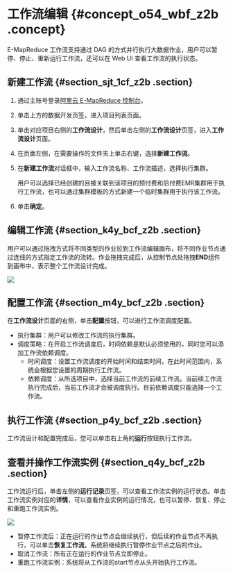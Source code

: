 # 工作流编辑 {#concept_o54_wbf_z2b .concept}

E-MapReduce 工作流支持通过 DAG 的方式并行执行大数据作业，用户可以暂停、停止、重新运行工作流，还可以在 Web UI 查看工作流的执行状态。

## 新建工作流 {#section_sjt_1cf_z2b .section}

1.  通过主账号登录[阿里云 E-MapReduce 控制台](https://emr.console.aliyun.com/console)。
2.  单击上方的数据开发页签，进入项目列表页面。
3.  单击对应项目右侧的**工作流设计**，然后单击左侧的**工作流设计**页签，进入**工作流设计**页面。
4.  在页面左侧，在需要操作的文件夹上单击右键，选择**新建工作流**。
5.  在**新建工作流**对话框中，输入工作流名称、工作流描述，选择执行集群。

    用户可以选择已经创建的且被关联到该项目的预付费和后付费EMR集群用于执行工作流，也可以通过集群模板的方式新建一个临时集群用于执行该工作流。

6.  单击**确定**。

## 编辑工作流 {#section_k4y_bcf_z2b .section}

用户可以通过拖拽方式将不同类型的作业拉到工作流编辑画布，将不同作业节点通过连线的方式指定工作流的流转。作业拖拽完成后，从控制节点处拖拽**END**组件到画布中，表示整个工作流设计完成。

![](http://static-aliyun-doc.oss-cn-hangzhou.aliyuncs.com/assets/img/17963/155253157510925_zh-CN.png)

## 配置工作流 {#section_m4y_bcf_z2b .section}

在**工作流设计**页面的右侧，单击**配置**按钮，可以进行工作流调度配置。

-   执行集群：用户可以修改工作流的执行集群。
-   调度策略：在开启工作流调度后，时间依赖是默认必须使用的，同时您可以添加工作流依赖调度。
    -   时间调度：设置工作流调度的开始时间和结束时间，在此时间范围内，系统会根据您设置的周期执行工作流。
    -   依赖调度：从所选项目中，选择当前工作流的前续工作流。当前续工作流执行完成后，当前工作流才会被调度执行。目前依赖调度只能选择一个工作流。

## 执行工作流 {#section_p4y_bcf_z2b .section}

工作流设计和配置完成后，您可以单击右上角的**运行**按钮执行工作流。

## 查看并操作工作流实例 {#section_q4y_bcf_z2b .section}

工作流运行后，单击左侧的**运行记录**页签，可以查看工作流实例的运行状态。单击工作流实例对应的**详情**，可以查看作业实例的运行情况，也可以暂停、恢复、停止和重跑工作流实例。

![](http://static-aliyun-doc.oss-cn-hangzhou.aliyuncs.com/assets/img/17963/155253157510926_zh-CN.png)

-   暂停工作流后：正在运行的作业节点会继续执行，但后续的作业节点不再执行，可以单击**恢复工作流**，系统将继续执行暂停作业节点之后的作业。
-   取消工作流：所有正在运行的作业节点立即停止。
-   重跑工作流实例：系统将从工作流的start节点从头开始执行工作流。

